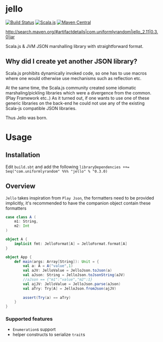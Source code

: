 # jello 

[![Build Status](https://travis-ci.org/uniformlyrandom/jello.png)](https://travis-ci.org/uniformlyrandom/jello) 
[![Scala.js](https://www.scala-js.org/assets/badges/scalajs-0.6.6.svg)](https://www.scala-js.org)
[![Maven Central](https://img.shields.io/maven-central/v/org.apache.maven/apache-maven.svg)](http://search.maven.org/#artifactdetails|com.uniformlyrandom|jello_2.11|0.3.0|jar)

http://search.maven.org/#artifactdetails|com.uniformlyrandom|jello_2.11|0.3.0|jar

Scala.js & JVM JSON marshalling library with straightforward format.

## Why did I create yet another JSON library?

Scala.js prohibits dynamically invoked code, so one has to use macros where one would otherwise use mechanisms such as reflection etc.

At the same time, the Scala.js community created some idiomatic marshaling/pickling libraries which were a divergence from the common. (Play Framework etc..) 
As it turned out, if one wants to use one of these generic libraries on the back-end he could not use any of the existing Scala-js compatible JSON libraries.

Thus Jello was born.

# Usage

## Installation

Edit `build.sbt` and add the following `libraryDependencies ++= Seq("com.uniformlyrandom" %%% "jello" % "0.3.0)`

## Overview

`Jello` takes inspiration from `Play Json`, the formatters need to be provided implicitly, it's recommended to have the companion object contain these formatters
 
```scala
case class A (
    m1: String,
    m2: Int
)

object A {
    implicit fmt: JelloFormat[A] = JelloFormat.format[A]
}

object App {
    def main(args: Array[String]): Unit = {
        val a: A = A("value",1)
        val aJV: JelloValue = JelloJson.toJson(a)
        val aJson: String = JelloJson.toJsonString(aJV)
        //aJson == {"m1":"value","m2":1}
        val ajJV: JelloValue = JelloJson.parse(aJson)
        val aTry: Try[A] = JelloJson.fromJson(ajJV)
        
        assert(Try(a) == aTry)
    }
}
```

### Supported features

 * `Enumeration`s support
 * helper constructs to serialize `trait`s
  